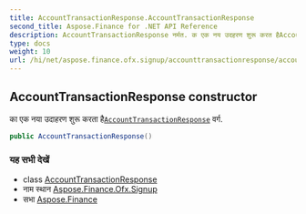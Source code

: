 ```yaml
---
title: AccountTransactionResponse.AccountTransactionResponse
second_title: Aspose.Finance for .NET API Reference
description: AccountTransactionResponse नर्मत. क एक नय उदहरण शुरू करत हैAccountTransactionResponse वर्ग.
type: docs
weight: 10
url: /hi/net/aspose.finance.ofx.signup/accounttransactionresponse/accounttransactionresponse/
---
```

## AccountTransactionResponse constructor

का एक नया उदाहरण शुरू करता है[`AccountTransactionResponse`](../) वर्ग.

```csharp
public AccountTransactionResponse()
```

### यह सभी देखें

* class [AccountTransactionResponse](../)
* नाम स्थान [Aspose.Finance.Ofx.Signup](../../accounttransactionresponse/)
* सभा [Aspose.Finance](../../../)


